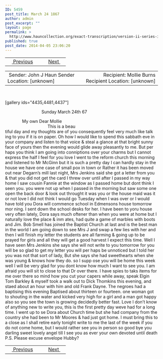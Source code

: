 ```yaml
---
ID: 5459
post_title: March 24 1867
author: admin
post_excerpt: ""
layout: page
permalink: >
  http://www.hauncollection.org/exact-transcription/version-ii-series-iii/march-24-1867/
published: true
post_date: 2014-04-05 23:06:20
---
```

<table style="width: 100%;" align="center">
<tbody>
<tr>
<td width="50%"> <a href="http://www.hauncollection.org/version-2/version-ii-series-iii/march-13-1867/"><img src="https://lh3.googleusercontent.com/-EFJpxxNiPNw/VqgtWBCZrMI/AAAAAAAAAFU/WfY4lPFWWkg/s800-Ic42/Soeb-Plain-Arrows-8-10px.png" alt="" width="10" height="10" /> Previous</a></td>
<td style="text-align: right;"><a href="http://www.hauncollection.org/version-2/version-ii-series-iii/may-11-undated/">Next <img src="https://lh3.googleusercontent.com/-67k0cYlpXHw/VqgtWKz1MXI/AAAAAAAAAFU/k9PW_Piyurk/s800-Ic42/Soeb-Plain-Arrows-5-10px.png" alt="" width="10" height="10" /></a></td>
</tr>
</tbody>
</table>
<table style="width: 100%;" align="center">
<tbody>
<tr>
<td width="50%"> Sender: John J Haun
Sender Location: [unknown]</td>
<td style="text-align: right;">Recipient: Mollie Burns
Recipient Location: [unknown]</td>
</tr>
</tbody>
</table>
&nbsp;

[gallery ids="4435,4481,4437"]
<p style="padding-left: 120px;">Sunday March 24th 67</p>

<div style="text-indent: 4em;">My own Dear Mollie</div>
<div style="text-indent: 10em;">This is a beau</div>
tiful day and my thoughts are of you
consequently feel very much like talk
ing to you if it is on paper. Oh how
I would like to spend this sabbath eve
in your company and listen to that voice
&amp; steal a glance at that bright sunny
face of yours then the evening would
glide away pleasantly to me. But per
haps you think I am going into
conniptions over your charms but I
cannot express the half I feel for you love
I went to the reform church this morning
and listened to Mr McGinn but it
is such a pretty day I can hardly
stay in the house we have one
case of small pox in town or Rather
it has been moved out near Degarn’s
mill last night, Mrs Jenkins said
she got a letter from you &amp; that
you did not get the card I threw
over until after I passed in my way
home I saw cousin Fannie at the
window as I passed home but dont
think I seen you. you were not up
when I passed in the morning but
saw some one open the back door
&amp; look out throught it was you or
the house maid was it or not love
I did not think I would go Tuesday
when I was over or I would have
told you Dora will commence school
in Edmensons house tomorrow mor
ning. I sent down the school desks
for her. I have been to yoru house
very often lately, Dora says much
oftener than when you were at home
but I naturally love the place &amp; inm
ates, had quite a game of marbles with
boots and Jim. Bob Smell has joined
the Baptist Church at last and is
the best man in the world
I am going down to see Mrs
J and swap a few lies with her
and then I will finish my letter
the students are all farming &amp; going
up to be prayed for girls and all
they will get a good harvest I
expect this time. Well I have seen
Mrs Jenkins she says she will not
write to you tomorrow for you will be
so glad to get my letter you will per
haps be unnoticed but I told her you
was not that sort of lady, But she
says she had sweethearts when she was
young &amp; knows how they do. so I supp
ose you will be home this week well
I will be very glad for you dont know
how much I want to see you. I am
afraid you will sit to close to that
Dr over there. I have spies to taks
items for me over there so mind how
you cut your capers while away, speak
Elgin Tom Barkley &amp; myself took a walk
out to Dick Thomkins this evening, and
staed about an hour with him
and old Frank Dayne. The negroes
had a baptising this evening Baptised
about thirteen or fourteen. one woman
got to shouting in the water and kicked
very high for a girl and a man
got happy also so you see the town
is growing decidedly better fast. Love
I don’t know of anything new to write
you, this is the first pretty day weve
had for a long time. I went up to
se Dora about Church time but
she had company from the country
she had been to Mr Moores &amp; had
just got home. I must bring this
to a close as I shall retire early
tonight write to me the last of the
week if you do not come home, but
I would rather see you in person
so good bye you darling sweet lovely
angel till I see you as ever your
own devoted until death
P.S. Please excuse envelope Hubby?

<table style="width: 100%;" align="center">
<tbody>
<tr>
<td width="50%"> <a href="http://www.hauncollection.org/version-2/version-ii-series-iii/march-13-1867/"><img src="https://lh3.googleusercontent.com/-EFJpxxNiPNw/VqgtWBCZrMI/AAAAAAAAAFU/WfY4lPFWWkg/s800-Ic42/Soeb-Plain-Arrows-8-10px.png" alt="" width="10" height="10" /> Previous</a></td>
<td style="text-align: right;"><a href="http://www.hauncollection.org/version-2/version-ii-series-iii/may-11-undated/">Next <img src="https://lh3.googleusercontent.com/-67k0cYlpXHw/VqgtWKz1MXI/AAAAAAAAAFU/k9PW_Piyurk/s800-Ic42/Soeb-Plain-Arrows-5-10px.png" alt="" width="10" height="10" /></a></td>
</tr>
</tbody>
</table>
